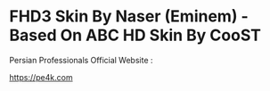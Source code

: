 FHD3 Skin By Naser (Eminem) - Based On ABC HD Skin By CooST
=========

Persian Professionals Official Website :

https://pe4k.com
